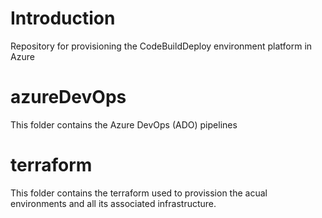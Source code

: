 # Introduction 
Repository for provisioning the CodeBuildDeploy environment platform in Azure

# azureDevOps
This folder contains the Azure DevOps (ADO) pipelines

# terraform
This folder contains the terraform used to provission the acual environments and all its associated infrastructure.